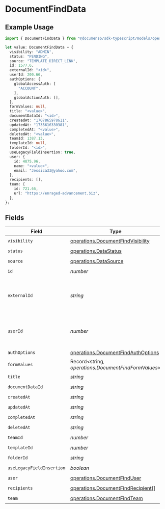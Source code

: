 # DocumentFindData

## Example Usage

```typescript
import { DocumentFindData } from "@documenso/sdk-typescript/models/operations";

let value: DocumentFindData = {
  visibility: "ADMIN",
  status: "PENDING",
  source: "TEMPLATE_DIRECT_LINK",
  id: 1577.6,
  externalId: "<id>",
  userId: 200.66,
  authOptions: {
    globalAccessAuth: [
      "ACCOUNT",
    ],
    globalActionAuth: [],
  },
  formValues: null,
  title: "<value>",
  documentDataId: "<id>",
  createdAt: "1707865978611",
  updatedAt: "1735616330381",
  completedAt: "<value>",
  deletedAt: "<value>",
  teamId: 1387.13,
  templateId: null,
  folderId: "<id>",
  useLegacyFieldInsertion: true,
  user: {
    id: 4875.96,
    name: "<value>",
    email: "Jessica33@yahoo.com",
  },
  recipients: [],
  team: {
    id: 721.66,
    url: "https://enraged-advancement.biz",
  },
};
```

## Fields

| Field                                                                                    | Type                                                                                     | Required                                                                                 | Description                                                                              |
| ---------------------------------------------------------------------------------------- | ---------------------------------------------------------------------------------------- | ---------------------------------------------------------------------------------------- | ---------------------------------------------------------------------------------------- |
| `visibility`                                                                             | [operations.DocumentFindVisibility](../../models/operations/documentfindvisibility.md)   | :heavy_check_mark:                                                                       | N/A                                                                                      |
| `status`                                                                                 | [operations.DataStatus](../../models/operations/datastatus.md)                           | :heavy_check_mark:                                                                       | N/A                                                                                      |
| `source`                                                                                 | [operations.DataSource](../../models/operations/datasource.md)                           | :heavy_check_mark:                                                                       | N/A                                                                                      |
| `id`                                                                                     | *number*                                                                                 | :heavy_check_mark:                                                                       | N/A                                                                                      |
| `externalId`                                                                             | *string*                                                                                 | :heavy_check_mark:                                                                       | A custom external ID you can use to identify the document.                               |
| `userId`                                                                                 | *number*                                                                                 | :heavy_check_mark:                                                                       | The ID of the user that created this document.                                           |
| `authOptions`                                                                            | [operations.DocumentFindAuthOptions](../../models/operations/documentfindauthoptions.md) | :heavy_check_mark:                                                                       | N/A                                                                                      |
| `formValues`                                                                             | Record<string, *operations.DocumentFindFormValues*>                                      | :heavy_check_mark:                                                                       | N/A                                                                                      |
| `title`                                                                                  | *string*                                                                                 | :heavy_check_mark:                                                                       | N/A                                                                                      |
| `documentDataId`                                                                         | *string*                                                                                 | :heavy_check_mark:                                                                       | N/A                                                                                      |
| `createdAt`                                                                              | *string*                                                                                 | :heavy_check_mark:                                                                       | N/A                                                                                      |
| `updatedAt`                                                                              | *string*                                                                                 | :heavy_check_mark:                                                                       | N/A                                                                                      |
| `completedAt`                                                                            | *string*                                                                                 | :heavy_check_mark:                                                                       | N/A                                                                                      |
| `deletedAt`                                                                              | *string*                                                                                 | :heavy_check_mark:                                                                       | N/A                                                                                      |
| `teamId`                                                                                 | *number*                                                                                 | :heavy_check_mark:                                                                       | N/A                                                                                      |
| `templateId`                                                                             | *number*                                                                                 | :heavy_check_mark:                                                                       | N/A                                                                                      |
| `folderId`                                                                               | *string*                                                                                 | :heavy_check_mark:                                                                       | N/A                                                                                      |
| `useLegacyFieldInsertion`                                                                | *boolean*                                                                                | :heavy_check_mark:                                                                       | N/A                                                                                      |
| `user`                                                                                   | [operations.DocumentFindUser](../../models/operations/documentfinduser.md)               | :heavy_check_mark:                                                                       | N/A                                                                                      |
| `recipients`                                                                             | [operations.DocumentFindRecipient](../../models/operations/documentfindrecipient.md)[]   | :heavy_check_mark:                                                                       | N/A                                                                                      |
| `team`                                                                                   | [operations.DocumentFindTeam](../../models/operations/documentfindteam.md)               | :heavy_check_mark:                                                                       | N/A                                                                                      |